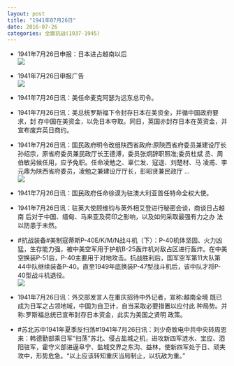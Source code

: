```yaml
---
layout: post
title: "1941年07月26日"
date: 2016-07-26
categories: 全面抗战(1937-1945)
---
```


<meta name="referrer" content="no-referrer" />

- 1941年7月26日申报：日本进占越南以后 <br/><img src="https://ww1.sinaimg.cn/large/aca367d8jw1f67pfbvgk5j20p20y4ni1.jpg" />

- 1941年7月26日申报广告 <br/><img src="https://ww4.sinaimg.cn/large/aca367d8jw1f67nopn6i5j20pw0howka.jpg" />

- 1941年7月26日讯：美任命麦克阿瑟为远东总司令。 

- 1941年7月26日讯：美总统罗斯福下令封存日本在美资金，并循中国政府要求，封 存中国在美资金，以免日本夺取。同日，英国亦封存日本在英资金，并 宣布废弃英日商约。 

- 1941年7月26日讯：国民政府明令改组陕西省政府:原陝西省府委员兼建设厅长孙绍宗，原省府委员兼民政厅长王德溥，委员张炯辞职照准;委员杜斌 丞、周伯敏另候任用，应予免职。任命凌勉之、辜仁发、寇退、刘楚材、马 凌甫、李元鼎为陕西省府委员，凌勉之兼建设厅厅长，彭昭贤兼民政厅  ... <br/><img src="https://ww4.sinaimg.cn/large/aca367d8jw1f67f1arztdj20c8090my9.jpg" />

- 1941年7月26日讯：国民政府任命徐谟为驻澳大利亚首任特命全权大使。 

- 1941年7月26日讯：驻英大使顾维钧与英外相艾登进行秘密会谈，商谈日占越南 后对于中国、缅甸、马来亚及荷印之影响，以及如何采取最强有力之办 法以防患于未然。 

- #抗战装备#美制寇蒂斯P-40E/K/M/N战斗机（下）：P-40机体坚固、火力凶猛，生存能力强，被中美空军用于护航B-25轰炸机对敌占区进行轰炸。在中美空换装P-51后，P-40主要用于对地攻击。抗战胜利后，国军空军第11大队第44中队继续装备P-40。直至1949年底换装P-47型战斗机后，该中队才将P-40型战斗机退役。 <br/><img src="https://ww3.sinaimg.cn/large/aca367d8jw1f672vmuy00j20dw0r5dkp.jpg" />

- 1941年7月26日讯：外交部发言人在重庆招待中外记者，宣称:越南全境 既已成为日军之占领地域，中国为自卫计，自当采取必要措置以应付此 种局势。并称:罗斯福总统已宣布封存日本资金，此实为美国之贤明 政策。 

- #苏北苏中1941年夏季反扫荡#1941年7月26日讯：刘少奇致电中共中央转周恩来：韩德勤部乘日军“扫荡”苏北、侵占盐城之机，进攻新四军涟水、宝应、泗阳驻军，霍守义部进逼阜宁、盐城交界之东沟、益林，使新四军处于日、顽夹攻中，形势危急。“以上应该转知重庆当局制止，以抗敌为重。” 

